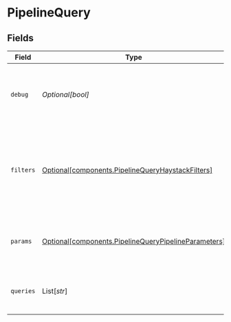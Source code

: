 # PipelineQuery


## Fields

| Field                                                                                                                                                    | Type                                                                                                                                                     | Required                                                                                                                                                 | Description                                                                                                                                              |
| -------------------------------------------------------------------------------------------------------------------------------------------------------- | -------------------------------------------------------------------------------------------------------------------------------------------------------- | -------------------------------------------------------------------------------------------------------------------------------------------------------- | -------------------------------------------------------------------------------------------------------------------------------------------------------- |
| `debug`                                                                                                                                                  | *Optional[bool]*                                                                                                                                         | :heavy_minus_sign:                                                                                                                                       | Shows debug output for the pipeline (for example, prompt).                                                                                               |
| `filters`                                                                                                                                                | [Optional[components.PipelineQueryHaystackFilters]](../../models/shared/pipelinequeryhaystackfilters.md)                                                 | :heavy_minus_sign:                                                                                                                                       | Filters you can use to narrow down the search. For more information, see [metadata filtering](https://docs.haystack.deepset.ai/docs/metadata-filtering). |
| `params`                                                                                                                                                 | [Optional[components.PipelineQueryPipelineParameters]](../../models/shared/pipelinequerypipelineparameters.md)                                           | :heavy_minus_sign:                                                                                                                                       | Parameters you can use to customize the pipeline.                                                                                                        |
| `queries`                                                                                                                                                | List[*str*]                                                                                                                                              | :heavy_check_mark:                                                                                                                                       | A list of queries you want to run through the pipeline.                                                                                                  |